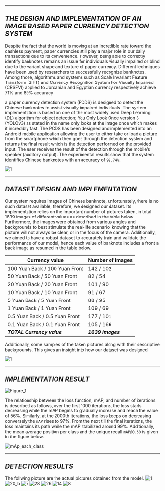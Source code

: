 
---
**_THE DESIGN AND IMPLEMENTATION OF AN IMAGE BASED PAPER CURRENCY DETECTION SYSTEM_**
---

Despite the fact that the world is moving at an incredible rate toward the cashless payment, paper currencies still play a major role in our daily transactions due to its convenience. However, being able to correctly identify banknotes remains an issue for individuals visually impaired or blind due to the variant shape and texture of paper currency. Different techniques have been used by researchers to successfully recognize banknotes. Among those, algorithms and systems such as Scale Invariant Feature Transform (SIFT) and Currency Recognition System For Visually Impaired (CRSFVI) applied to Jordanian and Egyptian currency respectively achieve 71% and 89% accuracy

a paper currency detection system (PCDS) is designed to detect the Chinese banknotes to assist visually impaired individuals. The system implementation is based on one of the most widely used Deep Learning (DL) algorithm for object detection; You Only Look Once version 3 (YOLOv3) as stated in the name only looks at the image once which makes it incredibly fast. The PCDS has been designed and implemented into an Android mobile application allowing the user to either take or load a picture from the smartphone which then goes through the detection system and returns the final result which is the detection performed on the provided input. The user receives the result of the detection through the mobile’s speaker (auditory output). The experimental results show that the system identifies Chinese banknotes with an accuracy of `99.74%`.

![1](https://user-images.githubusercontent.com/52790721/116784200-8d401b00-aac5-11eb-99ab-9eb1529e0fc5.PNG)

---
**_DATASET DESIGN AND IMPLEMENTATION_** 
---

Our system requires images of Chinese banknote, unfortunately, there is no such dataset available, therefore, we designed our dataset. Its implementation relies on the important number of pictures taken, in total 1639 images of different values as described in the table below. Furthermore, the images were obtained from various angles and backgrounds to best stimulate the real-life scenario, knowing that the picture will not always be clear, or in the focus of the camera. Additionally, we aimed to have a robust dataset to accurately train and validate the performance of our model, hence each value of banknote includes a front a back image as resumed in the table below. 

|**Currency value** |**Number of images** |
|--- |--- |
|100 Yuan Back / 100 Yuan Front|142 / 102 |
|50 Yuan Back / 50 Yuan Front	|82 / 54 |
|20 Yuan Back / 20 Yuan Front |101 / 90 |
|10 Yuan Back / 10 Yuan Front |91 / 67 |
|5 Yuan Back / 5 Yuan Front |88 / 95 |
|1 Yuan Back / 1 Yuan Front |109 / 69 |
|0.5 Yuan Back	 / 0.5 Yuan Front |177 / 101 |
|0.1 Yuan Back / 0.1 Yuan Front |105 / 166 |
|**_TOTAL Currency value_** |**_1639 images_**|

Additionally, some samples of the taken pictures along with their descriptive backgrounds.  This gives an insight into how our dataset was designed 

![1](https://user-images.githubusercontent.com/52790721/116784115-00955d00-aac5-11eb-9d31-a2a1131aede6.PNG)

---
**_IMPLEMENTATION RESULT_** 
---
![Figure_1](https://user-images.githubusercontent.com/52790721/116784729-66cfaf00-aac8-11eb-97ba-f87264defbc0.png)

The relationship between the loss function, mAP, and number of iterations is described as follows, over the first 1000 iterations, the loss starts decreasing while the mAP begins to gradually increase and reach the value of 56%. Similarly, at the 2000th iterations, the loss keeps on decreasing conversely the `mAP` rises to 97%. From the next till the final iterations, the loss maintains its path while the mAP stabilized around 99%. Additionally, the mean average position per class and the unique recall `mAP@0.50` is given in the figure below.

![mAp_each_class](https://user-images.githubusercontent.com/52790721/116784958-9af79f80-aac9-11eb-996f-8f64ee4cee62.png)

---
**_DETECTION RESULTS_**
---
The follwing picture are the actual pictures obtained from the model.
![1](https://user-images.githubusercontent.com/52790721/116785033-017cbd80-aaca-11eb-963c-50affc2314ae.jpg)
![20_b](https://user-images.githubusercontent.com/52790721/116785039-07729e80-aaca-11eb-88e4-8439489ed1a0.jpg)
![7](https://user-images.githubusercontent.com/52790721/116785040-09d4f880-aaca-11eb-9600-e7941134b8ef.jpg)
![28](https://user-images.githubusercontent.com/52790721/116785041-0c375280-aaca-11eb-8d01-e96deaaf9782.jpg)
![26](https://user-images.githubusercontent.com/52790721/116785042-0e99ac80-aaca-11eb-92ff-59731bccb1f3.jpg)
![14](https://user-images.githubusercontent.com/52790721/116785045-12c5ca00-aaca-11eb-99af-879e21e8b5ba.jpg)
![8](https://user-images.githubusercontent.com/52790721/116785047-15282400-aaca-11eb-9758-63769badd1d9.jpg)
